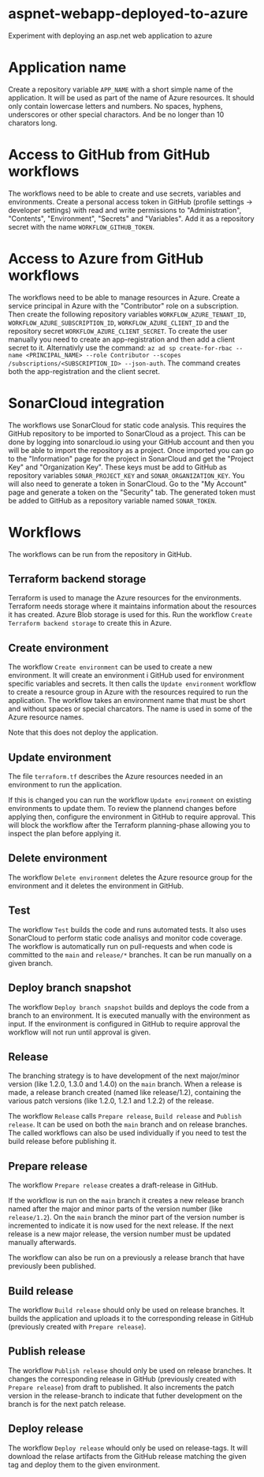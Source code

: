 # aspnet-webapp-deployed-to-azure

Experiment with deploying an asp.net web application to azure

# Application name

Create a repository variable `APP_NAME` with a short simple name of the application. It will be used as part of the name of Azure resources. It should only contain lowercase letters and numbers. No spaces, hyphens, underscores or other special charactors. And be no longer than 10 charators long.

# Access to GitHub from GitHub workflows

The workflows need to be able to create and use secrets, variables and environments. Create a personal access token in GitHub (profile settings -> developer settings) with read and write permissions to "Administration", "Contents", "Environment", "Secrets" and "Variables". Add it as a repository secret with the name `WORKFLOW_GITHUB_TOKEN`.

# Access to Azure from GitHub workflows

The workflows need to be able to manage resources in Azure. Create a service principal in Azure with the "Contributor" role on a subscription. Then create the following repository variables `WORKFLOW_AZURE_TENANT_ID`, `WORKFLOW_AZURE_SUBSCRIPTION_ID`, `WORKFLOW_AZURE_CLIENT_ID` and the repository secret `WORKFLOW_AZURE_CLIENT_SECRET`.
To create the user manually you need to create an app-registration and then add a client secret to it. Alternativly use the command: `az ad sp create-for-rbac --name <PRINCIPAL_NAME> --role Contributor --scopes /subscriptions/<SUBSCRIPTION_ID> --json-auth`. The command creates both the app-registration and the client secret.

# SonarCloud integration

The workflows use SonarCloud for static code analysis. This requires the GitHub repository to be imported to SonarCloud as a project. This can be done by logging into sonarcloud.io using your GitHub account and then you will be able to import the repository as a project. Once imported you can go to the "Information" page for the project in SonarCloud and get the "Project Key" and "Organization Key". These keys must be add to GitHub as repository variables `SONAR_PROJECT_KEY` and `SONAR_ORGANIZATION_KEY`. You will also need to generate a token in SonarCloud. Go to the "My Account" page and generate a token on the "Security" tab. The generated token must be added to GitHub as a repository variable named `SONAR_TOKEN`.

# Workflows

The workflows can be run from the repository in GitHub.

## Terraform backend storage

Terraform is used to manage the Azure resources for the environments. Terraform needs storage where it maintains information about the resources it has created. Azure Blob storage is used for this. Run the workflow `Create Terraform backend storage` to create this in Azure.

## Create environment

The workflow `Create environment` can be used to create a new environment. It will create an environment i GitHub used for environment specific variables and secrets. It then calls the `Update environment` workflow to create a resource group in Azure with the resources required to run the application. The workflow takes an environment name that must be short and without spaces or special charcators. The name is used in some of the Azure resource names.

Note that this does not deploy the application.

## Update environment

The file `terraform.tf` describes the Azure resources needed in an environment to run the application.

If this is changed you can run the workflow `Update environment` on existing environments to update them.
To review the plannend changes before applying then, configure the environment in GitHub to require approval. This will block the workflow after the Terraform planning-phase allowing you to inspect the plan before applying it. 

## Delete environment

The workflow `Delete environment` deletes the Azure resource group for the environment and it deletes the environment in GitHub.

## Test

The workflow `Test` builds the code and runs automated tests. It also uses SonarCloud to perform static code analisys and monitor code coverage. The workflow is automatically run on pull-requests and when code is committed to the `main` and `release/*` branches. It can be run manually on a given branch.

## Deploy branch snapshot

The workflow `Deploy branch snapshot` builds and deploys the code from a branch to an environment. It is executed manually with the environment as input. If the environment is configured in GitHub to require approval the workflow will not run until approval is given.

## Release

The branching strategy is to have development of the next major/minor version (like 1.2.0, 1.3.0 and 1.4.0) on the `main` branch. When a release is made, a release branch created (named like release/1.2), containing the various patch versions (like 1.2.0, 1.2.1 and 1.2.2) of the release.

The workflow `Release` calls `Prepare release`, `Build release` and `Publish release`. It can be used on both the `main` branch and on release branches. The called workflows can also be used individually if you need to test the build release before publishing it.

## Prepare release

The workflow `Prepare release` creates a draft-release in GitHub.

If the workflow is run on the `main` branch it creates a new release branch named after the major and minor parts of the version number (like `release/1.2`). On the `main` branch the minor part of the version number is incremented to indicate it is now used for the next release. If the next release is a new major release, the version number must be updated manually afterwards.

The workflow can also be run on a previously a release branch that have previously been published.

## Build release

The workflow `Build release` should only be used on release branches. It builds the application and uploads it to the corresponding release in GitHub (previously created with `Prepare release`).

## Publish release

The workflow `Publish release` should only be used on release branches. It changes the corresponding release in GitHub (previously created with `Prepare release`) from draft to published. It also increments the patch version in the release-branch to indicate that futher development on the branch is for the next patch release.

## Deploy release

The workflow `Deploy release` whould only be used on release-tags. It will download the relase artifacts from the GitHub release matching the given tag and deploy them to the given environment.
